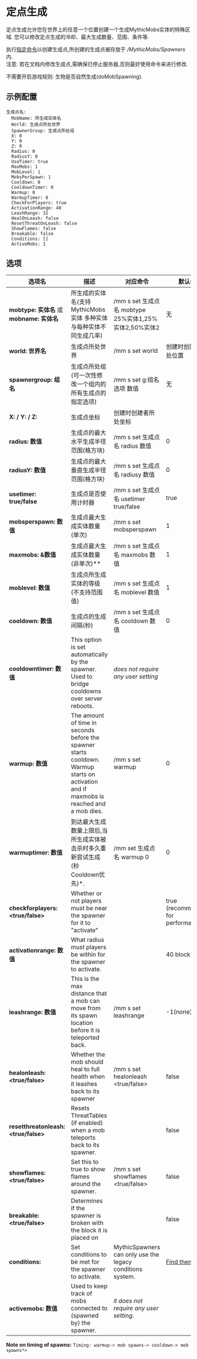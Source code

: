 定点生成
========

定点生成允许您在世界上的任意一个位置创建一个生成MythicMobs实体的特殊区域.
您可以修改定点生成的冷却、最大生成数量、范围、条件等.

执行[指定命令](/命令与权限)以创建生成点,所创建的生成点被存放于 */MythicMobs/Spawners* 内.  
注意: 若在文档内修改生成点,需确保已停止服务器,否则最好使用命令来进行修改.

不需要开启游戏规则: 生物是否自然生成(doMobSpawning).

示例配置
--------------
```
生成点名:
  MobName: 所生成实体名
  World: 生成点所处世界
  SpawnerGroup: 生成点所处组
  X: 0 
  Y: 0 
  Z: 0 
  Radius: 0 
  RadiusY: 0 
  UseTimer: true  
  MaxMobs: 1
  MobLevel: 1
  MobsPerSpawn: 1
  Cooldown: 0
  CooldownTimer: 0
  Warmup: 0
  WarmupTimer: 0
  CheckForPlayers: true
  ActivationRange: 40
  LeashRange: 32
  HealOnLeash: false
  ResetThreatOnLeash: false
  ShowFlames: false
  Breakable: false
  Conditions: []
  ActiveMobs: 1
```
选项
-------
| 选项名            | 描述                     |对应命令                       |默认值|
|--------------------------|-----------------------|-----------------------|-----------------------|
|**mobtype: 实体名** 或 **mobname: 实体名** |所生成的实体名(支持MythicMobs实体 多种实体与每种实体不同生成几率)|/mm s set 生成点名 mobtype 25%实体1,25%实体2,50%实体2| 无 |
|**world: 世界名**| 生成点所处世界 |    /mm s set <name> world <world>|创建时创建者所处位置|
|**spawnergroup: 组名**|生成点所处组(可一次性修改一个组内的所有生成点的指定选项)|/mm s set g:组名 选项 数值|无|
|**X: / Y: / Z:**|生成点坐标|创建时创建者所处坐标|
|**radius: 数值**|生成点的最大水平生成半径范围(格方块)| /mm s set 生成点名 radius 数值|0|
|**radiusY: 数值**|生成点的最大垂直生成半径范围(格方块)| /mm s set 生成点名 radiusy 数值|0|
|**usetimer: true/false**|生成点是否使用计时器| /mm s set 生成点名 usetimer true/false|true| 
|**mobsperspawn: 数值**|生成点最大生成实体数量(单次)|/mm s set <name> mobsperspawn <amount>|1|
|**maxmobs: &数值**|生成点最大生成实体数量(非单次)**|/mm s set 生成点名 maxmobs 数值|1|
|**moblevel: 数值**|生成点所生成实体的等级(不支持范围值)|/mm s set 生成点名 moblevel 数值|1|
|**cooldown: 数值**|生成点的生成间隔(秒)|/mm s set 生成点名 cooldown 数值|0|
|**cooldowntimer: 数值**|This option is set automatically by the spawner. Used to bridge cooldowns over server reboots.|*does not require any user setting*||
|**warmup: 数值**|The amount of time in seconds before the spawner starts cooldown. Warmup starts on activation and if maxmobs is reached and a mob dies.|/mm s set <name> warmup <duration>|0|
|**warmuptimer: 数值**|到达最大生成数量上限后,当所生成实体被击杀时多久重新尝试生成(秒 Cooldown优先)*.| /mm set 生成点名 warmup 0|0|
|**checkforplayers: &lt;true/false&gt;**|Whether or not players must be near the spawner for it to "activate"||true (recommended for performance)|
|**activationrange: 数值**|What radius must players be within for the spawner to activate.||40 blocks|
|**leashrange: 数值**|This is the max distance that a mob can move from its spawn location before it is teleported back.|/mm s set <name> leashrange <distance>|-1(none)|
|**healonleash: &lt;true/false&gt;**|Whether the mob should heal to full health when it leashes back to its spawner|/mm s set <name> healonleash <true/false>|false|
|**resetthreatonleash: &lt;true/false&gt;**|Resets ThreatTables (if enabled) when a mob teleports back to its spawner.||false|
|**showflames: &lt;true/false&gt;**|Set this to true to show flames around the spawner.|/mm s set <name> showflames <true/false>|false|
|**breakable: &lt;true/false&gt;**|Determines if the spawner is broken with the block it is placed on||false|
|**conditions:**|Set conditions to be met for the spawner to activate.| MythicSpawners can only use the legacy conditions system.|[Find them here](/conditions/legacyconditions)||
|**activemobs: 数值**|Used to keep track of mobs connected to (spawned by) the spawner.|*it does not require any user setting*.||

**Note on timing of spawns:** ```Timing: warmup-> mob spawns-> cooldown-> mob spawns*>```